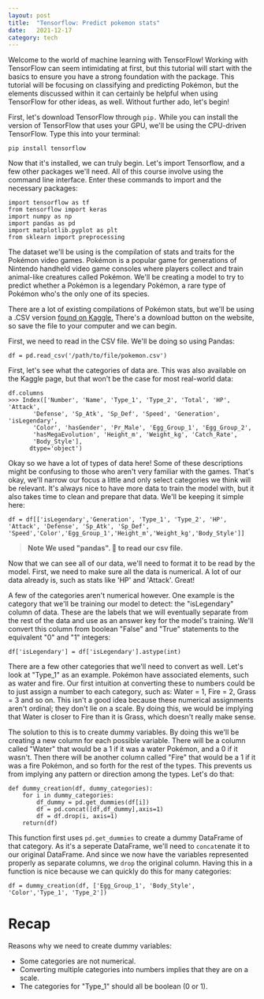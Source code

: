 ```yaml
---
layout: post
title:  "Tensorflow: Predict pokemon stats"
date:   2021-12-17 
category: tech
---
```



Welcome to the world of machine learning with TensorFlow! Working with TensorFlow can seem intimidating at first, but this tutorial will start with the basics to ensure you have a strong foundation with the package. This tutorial will be focusing on classifying and predicting Pokémon, but the elements discussed within it can certainly be helpful when using TensorFlow for other ideas, as well. Without further ado, let's begin!


First, let's download TensorFlow through `pip.` While you can install the version of TensorFlow that uses your GPU, we'll be using the CPU-driven TensorFlow. Type this into your terminal:

`pip install tensorflow`

Now that it's installed, we can truly begin. Let's import Tensorflow, and a few other packages we'll need. All of this course involve using the command line interface. Enter these commands to import and the necessary packages:

```
import tensorflow as tf
from tensorflow import keras
import numpy as np
import pandas as pd
import matplotlib.pyplot as plt
from sklearn import preprocessing
```

The dataset we'll be using is the compilation of stats and traits for the Pokémon video games. Pokémon is a popular game for generations of Nintendo handheld video game consoles where players collect and train animal-like creatures called Pokémon. We'll be creating a model to try to predict whether a Pokémon is a legendary Pokémon, a rare type of Pokémon who's the only one of its species.


There are a lot of existing compilations of Pokémon stats, but we'll be using a .CSV version [found on Kaggle.](https://www.kaggle.com/alopez247/pokemon) There's a download button on the website, so save the file to your computer and we can begin.

First, we need to read in the CSV file. We'll be doing so using Pandas:

`df = pd.read_csv('/path/to/file/pokemon.csv')`

First, let's see what the categories of data are. This was also available on the Kaggle page, but that won't be the case for most real-world data:


```
df.columns
>>> Index(['Number', 'Name', 'Type_1', 'Type_2', 'Total', 'HP', 'Attack',
       'Defense', 'Sp_Atk', 'Sp_Def', 'Speed', 'Generation', 'isLegendary',
       'Color', 'hasGender', 'Pr_Male', 'Egg_Group_1', 'Egg_Group_2',
       'hasMegaEvolution', 'Height_m', 'Weight_kg', 'Catch_Rate',
       'Body_Style'],
      dtype='object')

```

Okay so we have a lot of types of data here! Some of these descriptions might be confusing to those who aren't very familiar with the games. That's okay, we'll narrow our focus a little and only select categories we think will be relevant. It's always nice to have more data to train the model with, but it also takes time to clean and prepare that data. We'll be keeping it simple here:

`df = df[['isLegendary','Generation', 'Type_1', 'Type_2', 'HP', 'Attack', 'Defense', 'Sp_Atk', 'Sp_Def', 'Speed','Color','Egg_Group_1','Height_m','Weight_kg','Body_Style']]`

> **Note We used "pandas". 🐼 to read our csv file.**

Now that we can see all of our data, we'll need to format it to be read by the model. First, we need to make sure all the data is numerical. A lot of our data already is, such as stats like 'HP' and 'Attack'. Great!

A few of the categories aren't numerical however. One example is the category that we'll be training our model to detect: the "isLegendary" column of data. These are the labels that we will eventually separate from the rest of the data and use as an answer key for the model's training. We'll convert this column from boolean "False" and "True" statements to the equivalent "0" and "1" integers:

`df['isLegendary'] = df['isLegendary'].astype(int)`

There are a few other categories that we'll need to convert as well. Let's look at "Type_1" as an example. Pokémon have associated elements, such as water and fire. Our first intuition at converting these to numbers could be to just assign a number to each category, such as: Water = 1, Fire = 2, Grass = 3 and so on. This isn't a good idea because these numerical assignments aren't ordinal; they don't lie on a scale. By doing this, we would be implying that Water is closer to Fire than it is Grass, which doesn't really make sense.

The solution to this is to create dummy variables. By doing this we'll be creating a new column for each possible variable. There will be a column called "Water" that would be a 1 if it was a water Pokémon, and a 0 if it wasn't. Then there will be another column called "Fire" that would be a 1 if it was a fire Pokémon, and so forth for the rest of the types. This prevents us from implying any pattern or direction among the types. Let's do that:

```
def dummy_creation(df, dummy_categories):
    for i in dummy_categories:
        df_dummy = pd.get_dummies(df[i])
        df = pd.concat([df,df_dummy],axis=1)
        df = df.drop(i, axis=1)
    return(df)
```

This function first uses `pd.get_dummies` to create a dummy DataFrame of that category. As it's a seperate DataFrame, we'll need to `concat`enate it to our original DataFrame. And since we now have the variables represented properly as separate columns, we `drop` the original column. Having this in a function is nice because we can quickly do this for many categories:

`df = dummy_creation(df, ['Egg_Group_1', 'Body_Style', 'Color','Type_1', 'Type_2'])`



# **Recap**
Reasons why we need to create dummy variables:

- Some categories are not numerical.
- Converting multiple categories into numbers implies that they are on a scale.
- The categories for "Type_1" should all be boolean (0 or 1).


